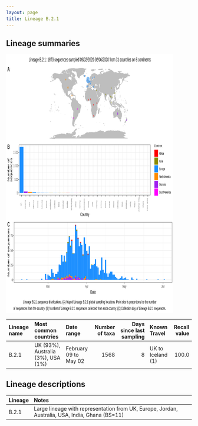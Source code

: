```yaml
---
layout: page
title: Lineage B.2.1
---
```




<h2> Lineage summaries</h2>

<img src="../assets/images/B.2.1.svg" alt="B.2.1 lineage summary figure" width="90%" height="700px" />


| Lineage name | Most common countries | Date range | Number of taxa |  Days since last sampling | Known Travel | Recall value |
|:-----|:-----|:-------|-------:|-------:|:---------|--------:|
| B.2.1 | UK (93%), Australia (3%), USA (1%) | February 09 to May 02 | 1568 | 8 | UK to Iceland (1)<br/> | 100.0 |

<h2>Lineage descriptions</h2>

| Lineage | Notes |
|:-----|:-----|
| B.2.1 | Large lineage with representation from UK, Europe, Jordan, Australia, USA, India, Ghana (BS=11)  |

